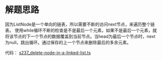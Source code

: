 # 解题思路

因为ListNode是一个单向的链表，所以需要不断的访问next节点，来遍历整个链表。
使用while循环不断的检查是不是最后一个元素，如果不是最后一个元素，就将该节点的下一个节点的数据覆盖到当前节点。当head为最后一个节点时，next为null，跳出循环。通过保存的上一个节点来删除最后的多余元素。

代码： [s237_delete-node-in-a-linked-list.ts](../src/algorithms/s237_delete-node-in-a-linked-list.ts)
